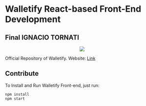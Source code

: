 # Walletify React-based Front-End Development

## Final IGNACIO TORNATI
<p align="center">
  <img src="https://user-images.githubusercontent.com/46687572/190235826-52677e5c-736b-4d72-bf09-2c43bd10ed40.png" />
</p>

Official Repository of Walletify. Website: [Link](www.walletify.vercel.app/)

## Contribute
To Install and Run Walletify Front-end, just run:


    npm install
    npm start
